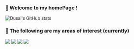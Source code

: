 ### 🥳 Welcome to my homePage !
![Dusai's GitHub stats](https://github-readme-stats.vercel.app/api?username=ricoguo0228)

### 📖 The following are my areas of interest (currently)
<div>
  <img src="https://img.shields.io/badge/Java-red">
  <img src="https://img.shields.io/badge/Swift-iOS-blue">
   <img src="https://img.shields.io/badge/Mechine Learning-green">
  <img src="https://img.shields.io/badge/Deep Learning-NLP-violet">
 
</div>

